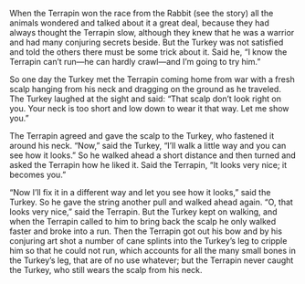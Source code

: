 When the Terrapin won the race from the Rabbit (see the story) all the animals wondered and talked about it a great deal, because they had always thought the Terrapin slow, although they knew that he was a warrior and had many conjuring secrets beside. But the Turkey was not satisfied and told the others there must be some trick about it. Said he, “I know the Terrapin can’t run—he can hardly crawl—and I’m going to try him.”

So one day the Turkey met the Terrapin coming home from war with a fresh scalp hanging from his neck and dragging on the ground as he traveled. The Turkey laughed at the sight and said: “That scalp don’t look right on you. Your neck is too short and low down to wear it that way. Let me show you.”

The Terrapin agreed and gave the scalp to the Turkey, who fastened it around his neck. “Now,” said the Turkey, “I’ll walk a little way and you can see how it looks.” So he walked ahead a short distance and then turned and asked the Terrapin how he liked it. Said the Terrapin, “It looks very nice; it becomes you.”

“Now I’ll fix it in a different way and let you see how it looks,” said the Turkey. So he gave the string another pull and walked ahead again. “O, that looks very nice,” said the Terrapin. But the Turkey kept on walking, and when the Terrapin called to him to bring back the scalp he only walked faster and broke into a run. Then the Terrapin got out his bow and by his conjuring art shot a number of cane splints into the Turkey’s leg to cripple him so that he could not run, which accounts for all the many small bones in the Turkey’s leg, that are of no use whatever; but the Terrapin never caught the Turkey, who still wears the scalp from his neck.
